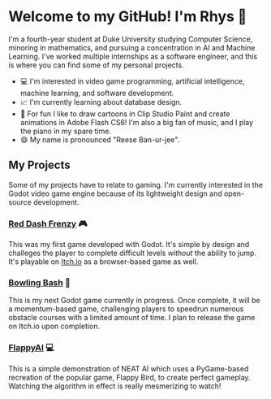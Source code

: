 # Welcome to my GitHub! I'm Rhys 👋

I'm a fourth-year student at Duke University studying Computer Science, minoring in mathematics, and pursuing a concentration in AI and Machine Learning. I've worked multiple internships as a software engineer, and this is where you can find some of my personal projects.

- :computer: I'm interested in video game programming, artificial intelligence, machine learning, and software development.
- :chart_with_upwards_trend: I'm currently learning about database design.
- :musical_keyboard: For fun I like to draw cartoons in Clip Studio Paint and create animations in Adobe Flash CS6! I'm also a big fan of music, and I play the piano in my spare time.
- 😄 My name is pronounced "Reese Ban-ur-jee".

## My Projects
Some of my projects have to relate to gaming. I'm currently interested in the Godot video game engine because of its lightweight design and open-source development. 

### [Red Dash Frenzy](https://github.com/Rhys-Banerjee/RedDashFrenzy) :video_game:
This was my first game developed with Godot. It's simple by design and challeges the player to complete difficult levels *without* the ability to jump. It's playable on [Itch.io](https://riceware.itch.io/red-dash-frenzy) as a browser-based game as well.

### [Bowling Bash](https://github.com/Rhys-Banerjee/BowlingBash) :bowling:
This is my next Godot game currently in progress. Once complete, it will be a momentum-based game, challenging players to speedrun numerous obstacle courses with a limited amount of time. I plan to release the game on Itch.io upon completion.

### [FlappyAI](https://github.com/Rhys-Banerjee/FlappyAI) :computer:
This is a simple demonstration of NEAT AI which uses a PyGame-based recreation of the popular game, Flappy Bird, to create perfect gameplay. Watching the algorithm in effect is really mesmerizing to watch!


<!--
**Rhys-Banerjee/Rhys-Banerjee** is a ✨ _special_ ✨ repository because its `README.md` (this file) appears on your GitHub profile.

Here are some ideas to get you started:

- 🔭 I’m currently working on ...
- 🌱 I’m currently learning ...
- 👯 I’m looking to collaborate on ...
- 🤔 I’m looking for help with ...
- 💬 Ask me about ...
- 📫 How to reach me: ...
- 😄 Pronouns: ...
- ⚡ Fun fact: ...
-->
